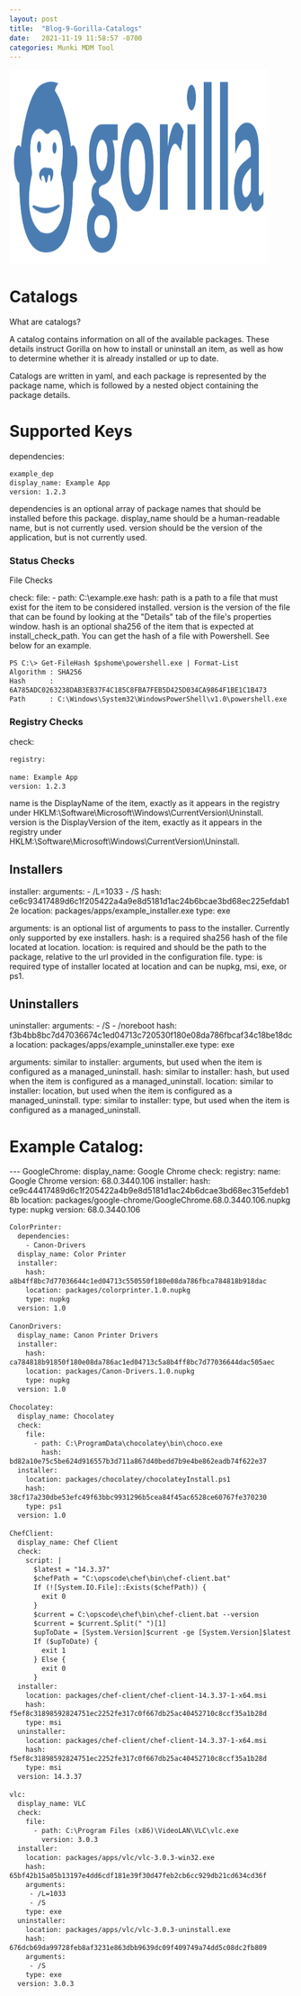 ```yaml
---
layout: post
title:  "Blog-9-Gorilla-Catalogs"
date:   2021-11-19 11:58:57 -0700
categories: Munki MDM Tool
---
```


<img src="https://github.com/1dustindavis/gorilla/blob/main/gorilla.png" alt="MSC" width="460" height="345">



<h1>Catalogs</h1>
What are catalogs?

A catalog contains information on all of the available packages. These details instruct Gorilla on how to install or uninstall an item, as well as how to determine whether it is already installed or up to date.

Catalogs are written in yaml, and each package is represented by the package name, which is followed by a nested object containing the package details.


<h1>Supported Keys</h1>
    dependencies:

    example_dep
    display_name: Example App
    version: 1.2.3

dependencies is an optional array of package names that should be installed before this package.
display_name should be a human-readable name, but is not currently used.
version should be the version of the application, but is not currently used.

<h3>Status Checks</h3>
File Checks

check:
    file:
    - path: C:\example.exe
     hash: 
path is a path to a file that must exist for the item to be considered installed.
version is the version of the file that can be found by looking at the "Details" tab of the file's properties window.
hash is an optional sha256 of the item that is expected at install_check_path.
You can get the hash of a file with Powershell. See below for an example.

    PS C:\> Get-FileHash $pshome\powershell.exe | Format-List
    Algorithm : SHA256
    Hash      : 6A785ADC0263238DAB3EB37F4C185C8FBA7FEB5D425D034CA9864F1BE1C1B473
    Path      : C:\Windows\System32\WindowsPowerShell\v1.0\powershell.exe



<h3>Registry Checks</h3>
    check:

    registry:

    name: Example App
    version: 1.2.3

name is the DisplayName of the item, exactly as it appears in the registry under HKLM:\Software\Microsoft\Windows\CurrentVersion\Uninstall\.
version is the DisplayVersion of the item, exactly as it appears in the registry under HKLM:\Software\Microsoft\Windows\CurrentVersion\Uninstall\.

<h2>Installers</h2>
    installer:
      arguments:
     - /L=1033
     - /S
    hash: ce6c93417489d6c1f205422a4a9e8d5181d1ac24b6bcae3bd68ec225efdab12e
    location: packages/apps/example_installer.exe
    type: exe

arguments: is an optional list of arguments to pass to the installer. Currently only supported by exe installers.
hash: is a required sha256 hash of the file located at location.
location: is required and should be the path to the package, relative to the url provided in the configuration file.
type: is required type of installer located at location and can be nupkg, msi, exe, or ps1.


<h2>Uninstallers</h2>
    uninstaller:
     arguments:
     - /S
     - /noreboot
    hash: f3b4bb8bc7d47036674c1ed04713c720530f180e08da786fbcaf34c18be18dca
    location: packages/apps/example_uninstaller.exe
    type: exe

arguments: similar to installer: arguments, but used when the item is configured as a managed_uninstall.
hash: similar to installer: hash, but used when the item is configured as a managed_uninstall.
location: similar to installer: location, but used when the item is configured as a managed_uninstall.
type: similar to installer: type, but used when the item is configured as a managed_uninstall.

<h1>Example Catalog:</h1>
---
    GoogleChrome:
      display_name: Google Chrome
      check:
        registry:
          name: Google Chrome
          version: 68.0.3440.106
      installer:
        hash: ce9c44417489d6c1f205422a4b9e8d5181d1ac24b6dcae3bd68ec315efdeb18b
        location: packages/google-chrome/GoogleChrome.68.0.3440.106.nupkg
        type: nupkg
      version: 68.0.3440.106

    ColorPrinter:
      dependencies:
        - Canon-Drivers
      display_name: Color Printer
      installer:
        hash: a8b4ff8bc7d77036644c1ed04713c550550f180e08da786fbca784818b918dac
        location: packages/colorprinter.1.0.nupkg
        type: nupkg
      version: 1.0

    CanonDrivers:
      display_name: Canon Printer Drivers
      installer:
        hash: ca784818b91850f180e08da786ac1ed04713c5a8b4ff8bc7d77036644dac505aec
        location: packages/Canon-Drivers.1.0.nupkg
        type: nupkg
      version: 1.0

    Chocolatey:
      display_name: Chocolatey
      check:
        file:
          - path: C:\ProgramData\chocolatey\bin\choco.exe
            hash: bd82a10e75c5be624d916557b3d711a867d40bedd7b9e4be862eadb74f622e37
      installer:
        location: packages/chocolatey/chocolateyInstall.ps1
        hash: 38cf17a230dbe53efc49f63bbc9931296b5cea84f45ac6528ce60767fe370230
        type: ps1
      version: 1.0

    ChefClient:
      display_name: Chef Client
      check:
        script: |
          $latest = "14.3.37"
          $chefPath = "C:\opscode\chef\bin\chef-client.bat"
          If (![System.IO.File]::Exists($chefPath)) {
            exit 0
          }
          $current = C:\opscode\chef\bin\chef-client.bat --version
          $current = $current.Split(" ")[1]
          $upToDate = [System.Version]$current -ge [System.Version]$latest
          If ($upToDate) {
            exit 1
          } Else {
            exit 0
          }
      installer:
        location: packages/chef-client/chef-client-14.3.37-1-x64.msi
        hash: f5ef8c31898592824751ec2252fe317c0f667db25ac40452710c8ccf35a1b28d
        type: msi
      uninstaller:
        location: packages/chef-client/chef-client-14.3.37-1-x64.msi
        hash: f5ef8c31898592824751ec2252fe317c0f667db25ac40452710c8ccf35a1b28d
        type: msi
      version: 14.3.37

    vlc:
      display_name: VLC
      check:
        file:
          - path: C:\Program Files (x86)\VideoLAN\VLC\vlc.exe
            version: 3.0.3
      installer:
        location: packages/apps/vlc/vlc-3.0.3-win32.exe
        hash: 65bf42b15a05b13197e4dd6cdf181e39f30d47feb2cb6cc929db21cd634cd36f
        arguments: 
         - /L=1033
         - /S
        type: exe
      uninstaller:
        location: packages/apps/vlc/vlc-3.0.3-uninstall.exe
        hash: 676dcb69da99728feb8af3231e863dbb9639dc09f409749a74dd5c08dc2fb809
        arguments: 
         - /S
        type: exe
      version: 3.0.3
